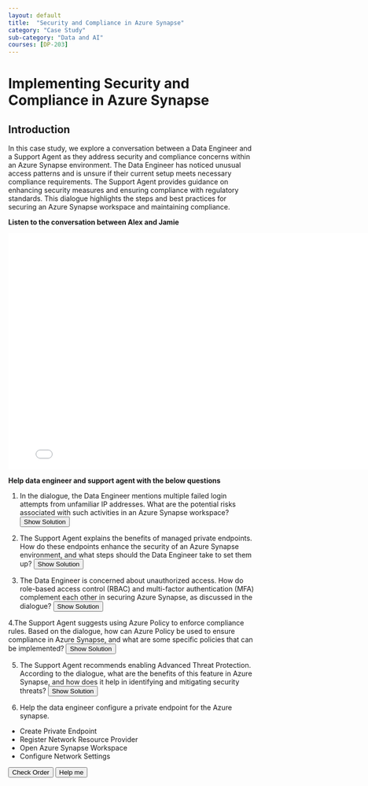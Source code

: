 ```yaml
---
layout: default
title:  "Security and Compliance in Azure Synapse"
category: "Case Study"
sub-category: "Data and AI"
courses: [DP-203]
---
```


# Implementing Security and Compliance in Azure Synapse

## Introduction
In this case study, we explore a conversation between a Data Engineer and a Support Agent as they address security and compliance concerns within an Azure Synapse environment. The Data Engineer has noticed unusual access patterns and is unsure if their current setup meets necessary compliance requirements. The Support Agent provides guidance on enhancing security measures and ensuring compliance with regulatory standards. This dialogue highlights the steps and best practices for securing an Azure Synapse workspace and maintaining compliance.

**Listen to the conversation between Alex and Jamie**

<iframe class="smart-player-embed-iframe" id="embeddedSmartPlayerInstance" src="/iengage/project-files/case-study/Data and AI/videos/Azure Synapse -Security/Azure Synapse -Security_player.html?embedIFrameId=embeddedSmartPlayerInstance" width="800" height="480" scrolling="no" frameborder="0" webkitAllowFullScreen mozallowfullscreen allowFullScreen></iframe>

**Help data engineer and support agent with the below questions**

1. In the dialogue, the Data Engineer mentions multiple failed login attempts from unfamiliar IP addresses. What are the potential risks associated with such activities in an Azure Synapse workspace?
   <button onclick="toggleSolution('solution1')">Show Solution</button>
   <div id="solution1" style="display:none;">
     <pMultiple failed login attempts from unfamiliar IP addresses can indicate a potential brute force attack, where an attacker tries to gain unauthorized access by guessing passwords. This can lead to unauthorized access to sensitive data, data breaches, and potential compliance violations. It is crucial to monitor and respond to such activities promptly to protect the environment.</p>
   </div>

2. The Support Agent explains the benefits of managed private endpoints. How do these endpoints enhance the security of an Azure Synapse environment, and what steps should the Data Engineer take to set them up?
   <button onclick="toggleSolution('solution2')">Show Solution</button>
   <div id="solution2" style="display:none;">
     <p>Managed private endpoints enhance security by ensuring that the Synapse workspace can securely connect to other Azure resources without exposing data to the public internet. This reduces the risk of unauthorized access and data breaches. To set them up, the Data Engineer needs to configure a virtual network, create private endpoints for the Synapse workspace, and ensure that the necessary network security groups (NSGs) and firewall rules are in place to control traffic.</p>
   </div>

3. The Data Engineer is concerned about unauthorized access. How do role-based access control (RBAC) and multi-factor authentication (MFA) complement each other in securing Azure Synapse, as discussed in the dialogue?
   <button onclick="toggleSolution('solution3')">Show Solution</button>
   <div id="solution3" style="display:none;">
     <p>RBAC is a method of restricting access based on the roles of individual users within an organization, ensuring that users only have the permissions necessary for their job functions. MFA adds an extra layer of security by requiring users to provide two or more verification factors to gain access. Together, RBAC ensures that users have appropriate access levels, while MFA adds an additional security layer to prevent unauthorized access even if credentials are compromised.</p>
   </div>

4.The Support Agent suggests using Azure Policy to enforce compliance rules. Based on the dialogue, how can Azure Policy be used to ensure compliance in Azure Synapse, and what are some specific policies that can be implemented?
   <button onclick="toggleSolution('solution4')">Show Solution</button>
   <div id="solution4" style="display:none;">
     <p>Azure Policy can be used to create and enforce rules that ensure resources within Azure Synapse comply with organizational and regulatory standards. Examples of policies include enforcing data encryption, ensuring secure network configurations, requiring regular audits, and monitoring for compliance with standards such as GDPR, HIPAA, and ISO/IEC 27001. These policies help maintain a secure and compliant environment by automatically checking and enforcing compliance rules.</p>
   </div>

5. The Support Agent recommends enabling Advanced Threat Protection. According to the dialogue, what are the benefits of this feature in Azure Synapse, and how does it help in identifying and mitigating security threats?
   <button onclick="toggleSolution('solution5')">Show Solution</button>
   <div id="solution5" style="display:none;">
     <p>Enabling Advanced Threat Protection in Azure Synapse provides continuous monitoring and alerts for suspicious activities, such as unusual access patterns, potential data exfiltration, and other security threats. It helps identify and mitigate security threats by providing actionable insights and recommendations for remediation. This proactive approach enhances the overall security posture and helps protect sensitive data from potential breaches.</p>
   </div>

6. Help the data engineer configure a private endpoint for the Azure synapse.
<ul id="sortable-setup" class="styled-list">
  <li class="ui-state-default" data-order="3">Create Private Endpoint</li>
  <li class="ui-state-default" data-order="1">Register Network Resource Provider</li>
  <li class="ui-state-default" data-order="2">Open Azure Synapse Workspace</li>
  <li class="ui-state-default" data-order="4">Configure Network Settings</li>
</ul>

<button onclick="checkOrderSetup()">Check Order</button>
<button onclick="helpMeSetup()">Help me</button>


   <script>
     function toggleSolution(id) {
  var element = document.getElementById(id);
  if (element.style.display === "none") {
    element.style.display = "block";
  } else {
    element.style.display = "none";
  }
}

       $(function() {
    $("#sortable-setup").sortable();
    $("#sortable-setup").disableSelection();
  });

  function checkOrderSetup() {
    var items = $("#sortable-setup li");
    var correct = true;
    items.each(function(index) {
      if ($(this).data("order") !== index + 1) {
        correct = false;
      }
    });
    var feedback = document.getElementById("feedback-setup");
    if (correct) {
      feedback.textContent = "Correct order!";
      feedback.style.color = "green";
    } else {
      feedback.textContent = "Think about the logical sequence of setting up a defense system.";
      feedback.style.color = "red";
    }
  }

  function helpMeSetup() {
    var items = $("#sortable-setup li").sort(function(a, b) {
      return $(a).data("order") - $(b).data("order");
    });
    $("#sortable-setup").html(items);
    document.getElementById("feedback-setup").textContent = "Here is the correct order.";
    document.getElementById("feedback-setup").style.color = "blue";
  }
   </script>


